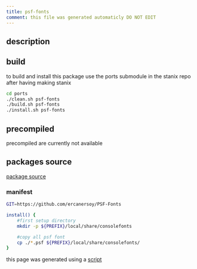 ```yaml
---
title: psf-fonts
comment: this file was generated automaticly DO NOT EDIT
---
```

## description

## build
to build and install this package use the ports submodule in the stanix repo
after having making stanix
```sh
cd ports
./clean.sh psf-fonts
./build.sh psf-fonts
./install.sh psf-fonts
```

## precompiled
precompiled are currently not available

## packages source
[package source](https://github.com/tayoky/ports/tree/main/ports/psf-fonts)  

### manifest
```bash
GIT=https://github.com/ercanersoy/PSF-Fonts

install() {
	#first setup directory
	mkdir -p ${PREFIX}/local/share/consolefonts

	#copy all psf font
	cp ./*.psf ${PREFIX}/local/share/consolefonts/
}
```

this page was generated using a [script](../../update-packages.md)
